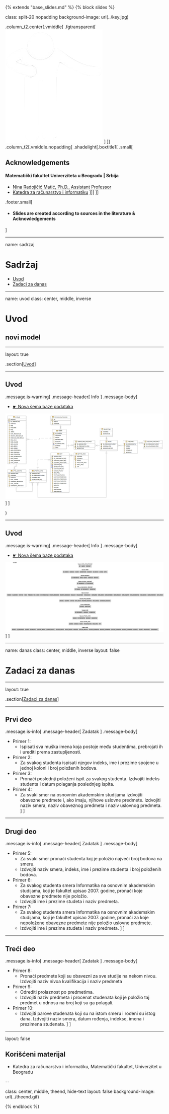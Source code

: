 {% extends "base_slides.md" %}
{% block slides %}


class: split-20 nopadding
background-image: url(../key.jpg)

.column_t2.center[.vmiddle[
.fgtransparent[
![:scale 80%](../zahvalnica.png)
]
]]
.column_t2[.vmiddle.nopadding[
.shadelight[.boxtitle1[
.small[
## Acknowledgements

#### Matematički fakultet Univerziteta u Beogradu | Srbija

- [Nina Radojičić Matić, Ph.D., Assistant Professor](http://poincare.matf.bg.ac.rs/~nina/)
- [Katedra za računarstvo i informatiku](http://www.racunarstvo.matf.bg.ac.rs)
]]]
]]

.footer.small[
- #### Slides are created according to sources in the literature & Acknowledgements
]
 
---
name: sadrzaj

# Sadržaj

- [Uvod](#uvod)
- [Zadaci za danas](#danas)

---
name: uvod 
class: center, middle, inverse

# Uvod
## novi model

---
layout: true

.section[[Uvod](#sadrzaj)]

---

## Uvod

.message.is-warning[
.message-header[
Info
]
.message-body[
- <a target="_blank" rel="noopener noreferrer" href="../db/tabele.sire.nova.zip"> ☛ Nova šema baze podataka</a>

![:scale 90%](../db/3.png)
]
]

)

---

## Uvod 

.message.is-warning[
.message-header[
Info
]
.message-body[
- <a target="_blank" rel="noopener noreferrer" href="../db/tabele.sire.nova.zip"> ☛ Nova šema baze podataka</a>
  
![:scale 90%](../db/4.png)
]
]

---

name: danas 
class: center, middle, inverse
layout: false

# Zadaci za danas

---
layout: true

.section[[Zadaci za danas](#sadrzaj)]

---

## Prvi deo

.message.is-info[
.message-header[
Zadatak
]
.message-body[
- Primer 1: 
    - Ispisati sva muška imena koja postoje među studentima, prebrojati ih i urediti prema zastupljenosti.
- Primer 2: 
    - Za svakog studenta ispisati njegov indeks, ime i prezime spojene u jednoj koloni i broj položenih bodova.
- Primer 3: 
    -  Pronaći poslednji položeni ispit za svakog studenta. Izdvojiti indeks studenta i datum polaganja poslednjeg ispita.
- Primer 4: 
    - Za svaki smer na osnovnim akademskim studijama izdvojiti obavezne predmete i, ako imaju, njihove uslovne predmete. Izdvojiti naziv smera, naziv obaveznog predmeta i naziv uslovnog predmeta.
]
]
            

---

## Drugi deo

.message.is-info[
.message-header[
Zadatak
]
.message-body[
- Primer 5: 
    - Za svaki smer pronaći studenta koj je položio najveći broj bodova na smeru. 
    - Izdvojiti naziv smera, indeks, ime i prezime studenta i broj položenih bodova.
- Primer 6: 
    - Za svakog studenta smera Informatika na osnovnim akademskim studijama, koji je fakultet upisao 2007. godine, pronaći koje obavezne predmete nije položio. 
    - Izdvojiti ime i prezime studeta i naziv predmeta.
- Primer 7: 
    - Za svakog studenta smera Informatika na osnovnim akademskim studijama, koji je fakultet upisao 2007. godine, pronaći za koje nepoložene obavezne predmete nije položio uslovne predmete. 
    - Izdvojiti ime i prezime studeta i naziv predmeta.
]
]

---
## Treći deo

.message.is-info[
.message-header[
Zadatak
]
.message-body[

- Primer 8: 
    - Pronaći predmete koji su obavezni za sve studije na nekom nivou. Izdvojiti naziv nivoa kvalifikacija i naziv predmeta
- Primer 9: 
  - Odrediti prolaznost po predmetima. 
  - Izdvojiti naziv predmeta i procenat studenata koji je položio taj predmet u odnosu na broj koji su ga polagali.
- Primer 10: 
  -  Izdvojiti parove studenata koji su na istom smeru i rođeni su istog dana. Izdvojiti naziv smera, datum rođenja, indekse, imena i prezimena studenata.
]
]

---

layout: false

## Korišćeni materijal

- Katedra za računarstvo i informatiku, Matematički fakultet, Univerzitet u Beogradu

--

class: center, middle, theend, hide-text
layout: false
background-image: url(../theend.gif)

{% endblock %}